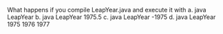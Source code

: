 What happens if you compile LeapYear.java and execute it with
 a. java LeapYear
 b. java LeapYear 1975.5
 c. java LeapYear -1975
 d. java LeapYear 1975 1976 1977
